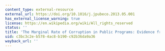 ```yaml
---
content_type: external-resource
external_url: https://doi.org/10.1016/j.jpubeco.2013.05.001
has_external_license_warning: true
license: https://en.wikipedia.org/wiki/All_rights_reserved
status: ''
title: 'The Marginal Rate of Corruption in Public Programs: Evidence from India'
uid: c3bc3c2e-b578-4ac8-b190-c92b36da9a36
wayback_url: ''
---
```

